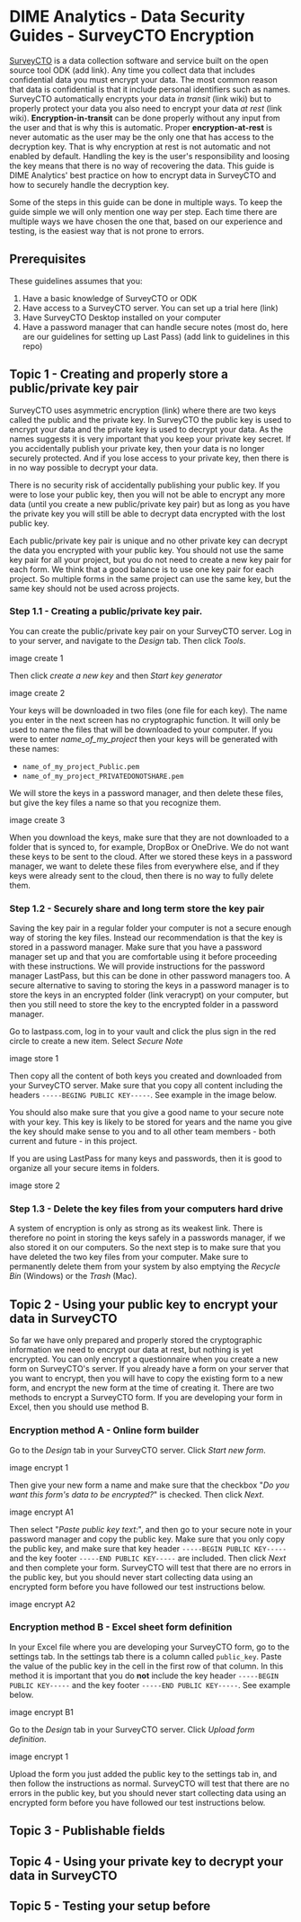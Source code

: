 # DIME Analytics - Data Security Guides - SurveyCTO Encryption

[SurveyCTO](https://www.surveycto.com/) is a data collection software and service built on the open source tool ODK (add link).
Any time you collect data that includes confidential data you must encrypt your data.
The most common reason that data is confidential is that it include personal identifiers such as names.
SurveyCTO automatically encrypts your data _in transit_  (link wiki)
but to properly protect your data you also need to encrypt your data _at rest_ (link wiki).
**Encryption-in-transit** can be done properly without any input from the user and that is why this is automatic.
Proper **encryption-at-rest** is never automatic as the user may be the only one that has access to the decryption key.
That is why encryption at rest is not automatic and not enabled by default.
Handling the key is the user's responsibility and loosing the key means that there is no way of recovering the data.
This guide is DIME Analytics' best practice on how to encrypt data in SurveyCTO and how to securely handle the decryption key.

Some of the steps in this guide can be done in multiple ways.
To keep the guide simple we will only mention one way per step.
Each time there are multiple ways we have chosen the one that,
based on our experience and testing,
is the easiest way that is not prone to errors.

## Prerequisites

These guidelines assumes that you:

1. Have a basic knowledge of SurveyCTO or ODK
1. Have access to a SurveyCTO server. You can set up a trial here (link)
1. Have SurveyCTO Desktop installed on your computer
1. Have a password manager that can handle secure notes (most do, here are our guidelines for setting up Last Pass) (add link to guidelines in this repo)

## Topic 1 - Creating and properly store a public/private key pair

SurveyCTO uses asymmetric encryption (link) where there are two keys called the public and the private key.
In SurveyCTO the public key is used to encrypt your data and the private key is used to decrypt your data.
As the names suggests it is very important that you keep your private key secret.
If you accidentally publish your private key, then your data is no longer securely protected.
And if you lose access to your private key, then there is in no way possible to decrypt your data.

There is no security risk of accidentally publishing your public key.
If you were to lose your public key, then you will not be able to encrypt any more data
(until you create a new public/private key pair)
but as long as you have the private key you will still be able to decrypt data encrypted with the lost public key.

Each public/private key pair is unique and no other private key can decrypt the data you encrypted with your public key.
You should not use the same key pair for all your project,
but you do not need to create a new key pair for each form.
We think that a good balance is to use one key pair for each project.
So multiple forms in the same project can use the same key,
but the same key should not be used across projects.

### Step 1.1 - Creating a public/private key pair.

You can create the public/private key pair on your SurveyCTO server.
Log in to your server, and navigate to the _Design_ tab. Then click _Tools_.

image create 1

Then click _create a new key_ and then _Start key generator_

image create 2

Your keys will be downloaded in two files (one file for each key).
The name you enter in the next screen has no cryptographic function.
It will only be used to name the files that will be downloaded to your computer.
If you were to enter _name_of_my_project_ then your keys will be generated with these names:

* `name_of_my_project_Public.pem`
* `name_of_my_project_PRIVATEDONOTSHARE.pem`


We will store the keys in a password manager,
and then delete these files,
but give the key files a name so that you recognize them.

image create 3

When you download the keys,
make sure that they are not downloaded to a folder that is synced to,
for example, DropBox or OneDrive.
We do not want these keys to be sent to the cloud.
After we stored these keys in a password manager,
we want to delete these files from everywhere else,
and if they keys were already sent to the cloud,
then there is no way to fully delete them.


### Step 1.2 - Securely share and long term store the key pair

Saving the key pair in a regular folder your computer is not a secure enough way of storing the key files.
Instead our recommendation is that the key is stored in a password manager.
Make sure that you have a password manager set up and
that you are comfortable using it before proceeding with these instructions.
We will provide instructions for the password manager LastPass,
but this can be done in other password managers too.
A secure alternative to saving to storing the keys in a password manager
is to store the keys in an encrypted folder (link veracrypt) on your computer,
but then you still need to store the key to the encrypted folder in a password manager.

Go to lastpass.com, log in to your vault and
click the plus sign in the red circle to create a new item.
Select _Secure Note_

image store 1

Then copy all the content of both keys you created and downloaded from your SurveyCTO server.
Make sure that you copy all content including the headers `-----BEGING PUBLIC KEY-----`. See example in the image below.

You should also make sure that you give a good name to your secure note with your key.
This key is likely to be stored for years and
the name you give the key should make sense to you and to all other team members -
both current and future - in this project.

If you are using LastPass for many keys and passwords,
then it is good to organize all your secure items in folders.

image store 2

### Step 1.3 - Delete the key files from your computers hard drive

A system of encryption is only as strong as its weakest link.
There is therefore no point in storing the keys safely in a passwords manager,
if we also stored it on our computers.
So the next step is to make sure that you have deleted the two key files from your computer.
Make sure to permanently delete them from your system by also emptying the _Recycle Bin_ (Windows) or the _Trash_ (Mac).

## Topic 2 - Using your public key to encrypt your data in SurveyCTO

So far we have only prepared and properly stored
the cryptographic information we need to encrypt our data at rest,
but nothing is yet encrypted.
You can only encrypt a questionnaire when you create a new form on SurveyCTO's server.
If you already have a form on your server that you want to encrypt,
then you will have to copy the existing form to a new form,
and encrypt the new form at the time of creating it.
There are two methods to encrypt a SurveyCTO form.
If you are developing your form in Excel, then you should use method B.

### Encryption method A - Online form builder

Go to the _Design_ tab in your SurveyCTO server. Click _Start new form_.

image encrypt 1

Then give your new form a name and make sure that the checkbox "_Do you want this form's data to be encrypted?_" is checked. Then click _Next_.

image encrypt A1

Then select "_Paste public key text:_",
and then go to your secure note in your password manager and copy the public key.
Make sure that you only copy the public key,
and make sure that key header `-----BEGIN PUBLIC KEY-----`
and the key footer `-----END PUBLIC KEY-----` are included.
Then click _Next_ and then complete your form.
SurveyCTO will test that there are no errors in the public key,
but you should never start collecting data using an encrypted form before
you have followed our test instructions below.

image encrypt A2

### Encryption method B - Excel sheet form definition

In your Excel file where you are developing your SurveyCTO form,
go to the settings tab.
In the settings tab there is a column called `public_key`.
Paste the value of the public key in the cell in the first row of that column.
In this method it is important that you do **not** include
the  key header `-----BEGIN PUBLIC KEY-----`
and the key footer `-----END PUBLIC KEY-----`. See example below.

image encrypt B1

Go to the _Design_ tab in your SurveyCTO server. Click _Upload form definition_.

image encrypt 1

Upload the form you just added the public key to the settings tab in,
and then follow the instructions as normal.
SurveyCTO will test that there are no errors in the public key,
but you should never start collecting data using an encrypted form before
you have followed our test instructions below.

## Topic 3 - Publishable fields
## Topic 4 - Using your private key to decrypt your data in SurveyCTO
## Topic 5 - Testing your setup before